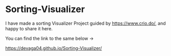 # Sorting-Visualizer

I have made a sorting Visualizer Project guided by https://www.crio.do/, and happy to share it here.

You can find the link to the same below ->

https://devaga04.github.io/Sorting-Visualizer/
